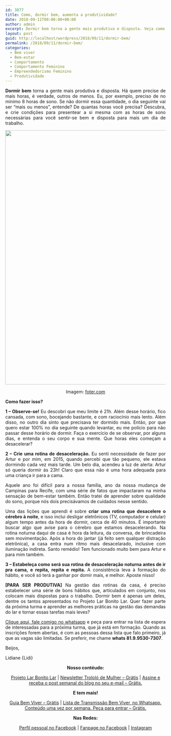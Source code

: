 ```yaml
---
id: 3877
title: Como, dormir bem, aumenta a produtividade?
date: 2018-09-11T00:00:00+00:00
author: admin
excerpt: Dormir bem torna a gente mais produtiva e disposta. Veja como criar condições para dormir mais, melhor, e sentir-se bem para o dia que inicia.
layout: post
guid: http://localhost/wordpress/2018/09/11/dormir-bem/
permalink: /2018/09/11/dormir-bem/
categories:
  - Bem viver
  - Bem-estar
  - Comportamento
  - Comportamento Feminino
  - Empreendedorismo Feminino
  - Produtividade
---
```

<p align="justify">
  <strong>Dormir bem</strong> torna a gente mais produtiva e disposta. Há quem precise de mais horas, é verdade, outros de menos. Eu, por exemplo, preciso de no mínimo 8 horas de sono. Se não dormir essa quantidade, o dia seguinte vai ser “mais ou menos”, entende? De quantas horas você precisa? Descubra, e crie condições para presentear a si mesma com as horas de sono necessárias para você sentir-se bem e disposta para mais um dia de trabalho.
</p>

<p align="center">
  <img class="alignnone size-full wp-image-14700" src="http://www.trololodemulher.com.br/blog/wp-content/uploads/2018/09/DORMIR-BEM-PRODUTIVIDADE-GESTAO-DO-TEMPO-ORGANIZACAO-PESSOAL-BLOG.jpg" alt="" width="800" height="800" />
</p>

<p align="center">
  Imagem: <a href="https://foter.com/" target="_blank" rel="noopener">foter.com</a>
</p>

<p align="justify">
  <strong>Como fazer isso?</strong>
</p>

<p align="justify">
  <strong>1 – Observe-se!</strong> Eu descobri que meu limite é 21h. Além desse horário, fico cansada, com sono, bocejando bastante, e com raciocínio mais lento. Além disso, no outro dia sinto que precisava ter dormido mais. Então, por que quero estar 100% no dia seguinte quando levantar, eu me policio para não passar desse horário de dormir. Faça o exercício de se observar, por alguns dias, e entenda o seu corpo e sua mente. Que horas eles começam a desacelerar?
</p>

<p align="justify">
  <strong>2 – Crie uma rotina de desaceleração.</strong> Eu senti necessidade de fazer por Artur e por mim, em 2015, quando percebi que tão pequeno, ele estava dormindo cada vez mais tarde. Um belo dia, acendeu a luz de alerta: Artur só queria dormir ás 23h! Claro que essa não é uma hora adequada para uma criança ir para a cama.
</p>

<p align="justify">
  Aquele ano foi difícil para a nossa família, ano da nossa mudança de Campinas para Recife, com uma série de fatos que impactaram na minha sensação de bem-estar também. Então tratei de aprender sobre qualidade do sono, porque nós dois precisávamos de cuidados nesse sentido.
</p>

<p align="justify">
  Uma das lições que aprendi é sobre <strong>criar uma rotina que desacelere o cérebro à noite</strong>, e isso inclui desligar eletrônicos (TV, computador e celular) algum tempo antes da hora de dormir, cerca de 40 minutos. É importante buscar algo que avise para o cérebro que estamos desacelerando. Na rotina noturna daqui de casa é hora da leitura, da conversa, de brincadeira sem movimentação. Após a hora do jantar (já feito sem qualquer distração eletrônica), a casa entra num ritmo mais desacelarado, inclusive com iluminação indireta. Santo remédio! Tem funcionado muito bem para Artur e para mim também.
</p>

<p align="justify">
  <strong>3 – Estabeleça como será sua rotina de desaceleração noturna antes de ir pra cama, e repita, repita e repita. </strong>A consistência leva à formação do hábito, e você só terá a ganhar por domir mais, e melhor. Aposte nisso!
</p>

<p align="justify">
  <strong>[PARA SER PRODUTIVA]</strong> Na gestão das rotinas da casa, é preciso estabelecer uma série de bons hábitos que, articulados em conjunto, nos colocam mais dispostas para o trabalho. Dormir bem é apenas um deles, dentre os tantos apresentados no Projeto Lar Bonito Lar. Quer fazer parte da próxima turma e aprender as melhores práticas na gestão das demandas do lar e tornar essas tarefas mais leves?
</p>

<p align="justify">
  <a href="https://api.whatsapp.com/send?1=pt_BR&phone=5581995307307" target="_blank" rel="noopener">Clique aqui, fale comigo no whatsapp</a> e peça para entrar na lista de espera de interessadas para a próxima turma, que já está em formação. Quando as inscrições forem abertas, é com as pessoas dessa lista que falo primeiro, já que as vagas são limitadas. Se preferir, me chame <strong>whats 81.9.9530-7307</strong>.
</p>

Beijos,

Lidiane {Lidi}

<p align="center">
  <strong>Nosso contéudo:</strong>
</p>

<p align="center">
  <a href="http://www.trololodemulher.com.br/projeto-lar-bonito-lar/" target="_blank" rel="noopener">Projeto Lar Bonito Lar</a> | <a href="http://www.trololodemulher.com.br/2018/02/28/newsletter/" target="_blank" rel="noopener">Newsletter Trololó de Mulher – Grátis</a> | <a href="https://feedburner.google.com/fb/a/mailverify?uri=blogBichaFemea&loc=en_US" target="_blank" rel="noopener">Assine e receba o post semanal do blog no seu e-mail – Grátis.</a>
</p>

<p align="center">
  <strong>E tem mais!</strong>
</p>

<p align="center">
  <a href="http://www.trololodemulher.com.br/2018/03/09/bem-viver/" target="_blank" rel="noopener">Guia Bem Viver – Grátis</a> | <a href="https://api.whatsapp.com/send?1=pt_BR&phone=5581995307307" target="_blank" rel="noopener">Lista de Transmissão Bem Viver, no Whatsapp. Conteúdo uma vez por semana. Peça para entrar – Grátis.</a>
</p>

<p align="center">
  <strong>Nas Redes:</strong>
</p>

<p align="center">
  <a href="https://www.facebook.com/lidiane.vasconcelos.94" target="_blank" rel="noopener">Perfil pessoal no Facebook</a> | <a href="https://www.facebook.com/TrololoMulher/" target="_blank" rel="noopener">Fanpage no Facebook</a> | <a href="https://www.instagram.com/trololodemulher/" target="_blank" rel="noopener">Instagram</a>
</p>

&nbsp;